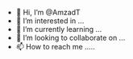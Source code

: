 - 👋 Hi, I’m @AmzadT
- 👀 I’m interested in ...
- 🌱 I’m currently learning ...
- 💞️ I’m looking to collaborate on ...
- 📫 How to reach me .....

<!---
AmzadT/AmzadT is a ✨ special ✨ repository because its `README.md` (this file) appears on your GitHub profile.
You can click the Preview link to take a look at your changes......
--->
